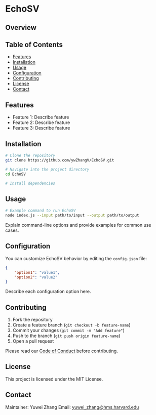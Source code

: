 # EchoSV
## Overview

<!-- EchoSV is a versatile tool designed to [brief description of what EchoSV does]. It enables users to [key features or benefits]. -->

## Table of Contents

- [Features](#features)  
- [Installation](#installation)  
- [Usage](#usage)  
- [Configuration](#configuration)  
- [Contributing](#contributing)  
- [License](#license)  
- [Contact](#contact)  

## Features

- Feature 1: Describe feature  
- Feature 2: Describe feature  
- Feature 3: Describe feature  

## Installation

```bash
# Clone the repository
git clone https://github.com/ywZhangV/EchoSV.git

# Navigate into the project directory
cd EchoSV

# Install dependencies

```

## Usage

```bash
# Example command to run EchoSV
node index.js --input path/to/input --output path/to/output
```

Explain command-line options and provide examples for common use cases.

## Configuration

You can customize EchoSV behavior by editing the `config.json` file:

```json
{
    "option1": "value1",
    "option2": "value2"
}
```

Describe each configuration option here.

## Contributing

1. Fork the repository  
2. Create a feature branch (`git checkout -b feature-name`)  
3. Commit your changes (`git commit -m "Add feature"`)  
4. Push to the branch (`git push origin feature-name`)  
5. Open a pull request  

Please read our [Code of Conduct](CODE_OF_CONDUCT.md) before contributing.

## License

This project is licensed under the MIT License. 

## Contact

Maintainer: Yuwei Zhang
Email: yuwei_zhang@hms.harvard.edu
